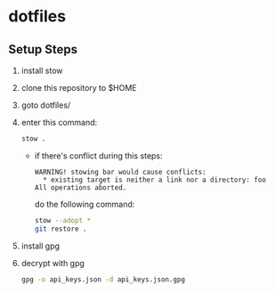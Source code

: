 # dotfiles

## Setup Steps

1. install stow
2. clone this repository to $HOME
3. goto dotfiles/
4. enter this command:

    ```sh
    stow .
    ```

    * if there's conflict during this steps:

        ```
        WARNING! stowing bar would cause conflicts:
          * existing target is neither a link nor a directory: foo
        All operations aborted.
        ```

        do the following command:

        ```sh
        stow --adopt *
        git restore .
        ```

5. install gpg
6. decrypt with gpg

    ```sh
    gpg -o api_keys.json -d api_keys.json.gpg
    ```
